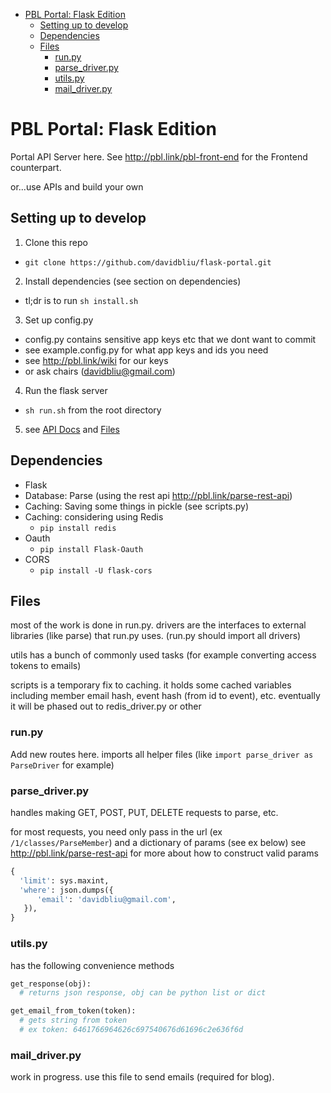 <!-- START doctoc generated TOC please keep comment here to allow auto update -->
<!-- DON'T EDIT THIS SECTION, INSTEAD RE-RUN doctoc TO UPDATE -->


- [PBL Portal: Flask Edition](#pbl-portal-flask-edition)
  - [Setting up to develop](#setting-up-to-develop)
  - [Dependencies](#dependencies)
  - [Files](#files)
    - [run.py](#runpy)
    - [parse_driver.py](#parse_driverpy)
    - [utils.py](#utilspy)
    - [mail_driver.py](#mail_driverpy)

<!-- END doctoc generated TOC please keep comment here to allow auto update -->

# PBL Portal: Flask Edition

Portal API Server here. See http://pbl.link/pbl-front-end for the Frontend counterpart.

or...use APIs and build your own


## Setting up to develop

1. Clone this repo
  * `git clone https://github.com/davidbliu/flask-portal.git`
2. Install dependencies (see section on dependencies)
  * tl;dr is to run `sh install.sh`
3. Set up config.py
  * config.py contains sensitive app keys etc that we dont want to commit
  * see example.config.py for what app keys and ids you need
  * see http://pbl.link/wiki for our keys
  * or ask chairs (davidbliu@gmail.com)
4. Run the flask server
  * `sh run.sh` from the root directory
5. see [API Docs](API.README.md) and [Files](#files)
 
## Dependencies 

* Flask
* Database: Parse (using the rest api http://pbl.link/parse-rest-api)
* Caching: Saving some things in pickle (see scripts.py)
* Caching: considering using Redis
  * `pip install redis`
* Oauth  
  * `pip install Flask-Oauth`
* CORS
  * `pip install -U flask-cors`

## Files

most of the work is done in run.py. drivers are the interfaces to external libraries (like parse) that run.py uses. (run.py should import all drivers)

utils has a bunch of commonly used tasks (for example converting access tokens to emails)

scripts is a temporary fix to caching. it holds some cached variables including member email hash, event hash (from id to event), etc. eventually it will be phased out to redis_driver.py or other

### run.py

Add new routes here. imports all helper files (like `import parse_driver as ParseDriver` for example)

### parse_driver.py

handles making GET, POST, PUT, DELETE requests to parse, etc.

for most requests, you need only pass in the url (ex `/1/classes/ParseMember`) and a dictionary of params (see ex below)
see http://pbl.link/parse-rest-api for more about how to construct valid params

```python
{
  'limit': sys.maxint,
  'where': json.dumps({
      'email': 'davidbliu@gmail.com',
   }),
}
```

### utils.py

has the following convenience methods
```python
get_response(obj):
  # returns json response, obj can be python list or dict

get_email_from_token(token):
  # gets string from token
  # ex token: 6461766964626c697540676d61696c2e636f6d
```

### mail_driver.py
work in progress.
use this file to send emails (required for blog).





